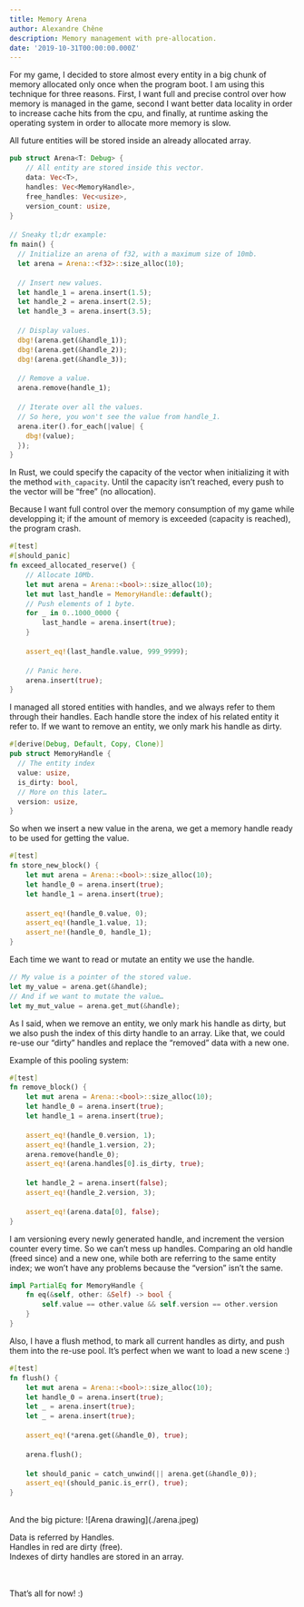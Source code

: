 ```yaml
---
title: Memory Arena
author: Alexandre Chêne
description: Memory management with pre-allocation. 
date: '2019-10-31T00:00:00.000Z'
---
```


For my game, I decided to store almost every entity in a big chunk of memory allocated only once when the program boot. I am using this technique for three reasons. First, I want full and precise control over how memory is managed in the game, second I want better data locality in order to increase cache hits from the cpu, and finally, at runtime asking the operating system in order to allocate more memory is slow.

All future entities will be stored inside an already allocated array.

```rust
pub struct Arena<T: Debug> {
    // All entity are stored inside this vector.
    data: Vec<T>,
    handles: Vec<MemoryHandle>,
    free_handles: Vec<usize>,
    version_count: usize,
}

// Sneaky tl;dr example:
fn main() {
  // Initialize an arena of f32, with a maximum size of 10mb.
  let arena = Arena::<f32>::size_alloc(10);

  // Insert new values.
  let handle_1 = arena.insert(1.5);
  let handle_2 = arena.insert(2.5);
  let handle_3 = arena.insert(3.5);

  // Display values.
  dbg!(arena.get(&handle_1));
  dbg!(arena.get(&handle_2));
  dbg!(arena.get(&handle_3));

  // Remove a value.
  arena.remove(handle_1);

  // Iterate over all the values.
  // So here, you won't see the value from handle_1.
  arena.iter().for_each(|value| {
    dbg!(value);
  });
}
```
In Rust, we could specify the capacity of the vector when initializing it with the method `with_capacity`. Until the capacity isn’t reached, every push to the vector will be “free” (no allocation).

Because I want full control over the memory consumption of my game while developping it; if the amount of memory is exceeded (capacity is reached), the program crash.

```rust
#[test]
#[should_panic]
fn exceed_allocated_reserve() {
    // Allocate 10Mb.
    let mut arena = Arena::<bool>::size_alloc(10);
    let mut last_handle = MemoryHandle::default();
    // Push elements of 1 byte.
    for _ in 0..1000_0000 {
        last_handle = arena.insert(true);
    }

    assert_eq!(last_handle.value, 999_9999);

    // Panic here.
    arena.insert(true);
}
```

I managed all stored entities with handles, and we always refer to them through their handles. Each handle store the index of his related entity it refer to. If we want to remove an entity, we only mark his handle as dirty.

```rust
#[derive(Debug, Default, Copy, Clone)]
pub struct MemoryHandle {
  // The entity index
  value: usize,
  is_dirty: bool,
  // More on this later…
  version: usize,
}
```

So when we insert a new value in the arena, we get a memory handle ready to be used for getting the value.

```rust
#[test]
fn store_new_block() {
    let mut arena = Arena::<bool>::size_alloc(10);
    let handle_0 = arena.insert(true);
    let handle_1 = arena.insert(true);

    assert_eq!(handle_0.value, 0);
    assert_eq!(handle_1.value, 1);
    assert_ne!(handle_0, handle_1);
}
```

Each time we want to read or mutate an entity we use the handle.

```rust
// My value is a pointer of the stored value.
let my_value = arena.get(&handle);
// And if we want to mutate the value…
let my_mut_value = arena.get_mut(&handle);
```

As I said, when we remove an entity, we only mark his handle as dirty, but we also push the index of this dirty handle to an array. Like that, we could re-use our “dirty” handles and replace the “removed” data with a new one.

Example of this pooling system:

```rust
#[test]
fn remove_block() {
    let mut arena = Arena::<bool>::size_alloc(10);
    let handle_0 = arena.insert(true);
    let handle_1 = arena.insert(true);

    assert_eq!(handle_0.version, 1);
    assert_eq!(handle_1.version, 2);
    arena.remove(handle_0);
    assert_eq!(arena.handles[0].is_dirty, true);

    let handle_2 = arena.insert(false);
    assert_eq!(handle_2.version, 3);

    assert_eq!(arena.data[0], false);
}
```

I am versioning every newly generated handle, and increment the version counter every time. So we can’t mess up handles. Comparing an old handle (freed since) and a new one, while both are referring to the same entity index; we won’t have any problems because the “version” isn’t the same.

```rust
impl PartialEq for MemoryHandle {
    fn eq(&self, other: &Self) -> bool {
        self.value == other.value && self.version == other.version
    }
}

```

Also, I have a flush method, to mark all current handles as dirty, and push them into the re-use pool. It’s perfect when we want to load a new scene :)

```rust
#[test]
fn flush() {
    let mut arena = Arena::<bool>::size_alloc(10);
    let handle_0 = arena.insert(true);
    let _ = arena.insert(true);
    let _ = arena.insert(true);

    assert_eq!(*arena.get(&handle_0), true);

    arena.flush();

    let should_panic = catch_unwind(|| arena.get(&handle_0));
    assert_eq!(should_panic.is_err(), true);
}
```
<br>
And the big picture: 
![Arena drawing](./arena.jpeg)

Data is referred by Handles.<br>
Handles in red are dirty (free).<br>
Indexes of dirty handles are stored in an array.<br>
<br>
<br>


That’s all for now! :)
